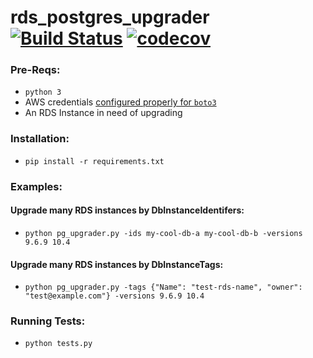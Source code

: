# rds_postgres_upgrader [![Build Status](https://travis-ci.org/scottx611x/rds_postgres_upgrader.svg?branch=master)](https://travis-ci.org/scottx611x/rds_postgres_upgrader) [![codecov](https://codecov.io/gh/scottx611x/rds_postgres_upgrader/branch/master/graph/badge.svg)](https://codecov.io/gh/scottx611x/rds_postgres_upgrader)

### Pre-Reqs:
- `python 3`
- AWS credentials [configured properly for `boto3`](https://boto3.amazonaws.com/v1/documentation/api/latest/guide/quickstart.html#configuration)
- An RDS Instance in need of upgrading

### Installation:
- `pip install -r requirements.txt`

### Examples:

#### Upgrade many RDS instances by DbInstanceIdentifers:
- `python pg_upgrader.py -ids my-cool-db-a my-cool-db-b -versions 9.6.9 10.4`

#### Upgrade many RDS instances by DbInstanceTags:
- `python pg_upgrader.py -tags {"Name": "test-rds-name", "owner": "test@example.com"} -versions 9.6.9 10.4`

### Running Tests:
- `python tests.py`
